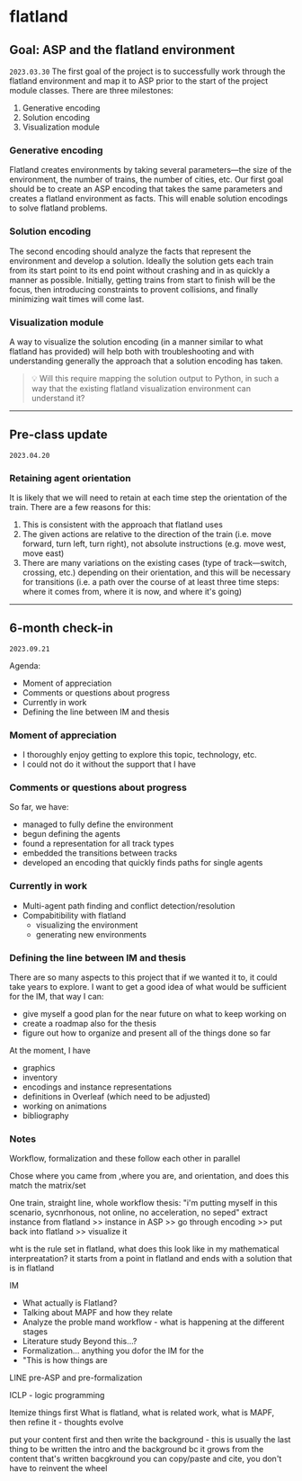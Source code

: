 # flatland

## Goal: ASP and the flatland environment
`2023.03.30` The first goal of the project is to successfully work through the flatland environment and map it to ASP prior to the start of the project module classes.  There are three milestones:
1. Generative encoding
2. Solution encoding
3. Visualization module

### Generative encoding
Flatland creates environments by taking several parameters—the size of the environment, the number of trains, the number of cities, etc.  Our first goal should be to create an ASP encoding that takes the same parameters and creates a flatland environment as facts.  This will enable solution encodings to solve flatland problems.

### Solution encoding
The second encoding should analyze the facts that represent the environment and develop a solution.  Ideally the solution gets each train from its start point to its end point without crashing and in as quickly a manner as possible.  Initially, getting trains from start to finish will be the focus, then introducing constraints to provent collisions, and finally minimizing wait times will come last.

### Visualization module
A way to visualize the solution encoding (in a manner similar to what flatland has provided) will help both with troubleshooting and with understanding generally the approach that a solution encoding has taken.

>💡 Will this require mapping the solution output to Python, in such a way that the existing flatland visualization environment can understand it?

---

## Pre-class update
`2023.04.20`

### Retaining agent orientation
It is likely that we will need to retain at each time step the orientation of the train.  There are a few reasons for this:
1. This is consistent with the approach that flatland uses
2. The given actions are relative to the direction of the train (i.e. move forward, turn left, turn right), not absolute instructions (e.g. move west, move east)
3. There are many variations on the existing cases (type of track—switch, crossing, etc.) depending on their orientation, and this will be necessary for transitions (i.e. a path over the course of at least three time steps: where it comes from, where it is now, and where it's going)


---

## 6-month check-in
`2023.09.21`

Agenda:
* Moment of appreciation
* Comments or questions about progress
* Currently in work
* Defining the line between IM and thesis

### Moment of appreciation
* I thoroughly enjoy getting to explore this topic, technology, etc.
* I could not do it without the support that I have

### Comments or questions about progress
So far, we have:
* managed to fully define the environment
* begun defining the agents
* found a representation for all track types
* embedded the transitions between tracks
* developed an encoding that quickly finds paths for single agents

### Currently in work
* Multi-agent path finding and conflict detection/resolution
* Compabitibility with flatland
  * visualizing the environment
  * generating new environments
 
### Defining the line between IM and thesis
There are so many aspects to this project that if we wanted it to, it could take years to explore.  I want to get a good idea of what would be sufficient for the IM, that way I can:
* give myself a good plan for the near future on what to keep working on
* create a roadmap also for the thesis
* figure out how to organize and present all of the things done so far

At the moment, I have
* graphics
* inventory
* encodings and instance representations
* definitions in Overleaf (which need to be adjusted)
* working on animations
* bibliography

### Notes
Workflow, formalization and these follow each other in parallel

Chose where you came from ,where you are, and orientation, and does this match the matrix/set


One train, straight line, whole workflow
thesis: "i'm putting myself in this scenario, sycnrhonous, not online, no acceleration, no seped"
extract instance from flatland >> instance in ASP >> go through encoding >> put back into flatland >> visualize it

wht is the rule set in flatland, what does this look like in my mathematical interpreatation?
it starts from a point in flatland and ends with a solution that is in flatland

IM
* What actually is Flatland?
* Talking about MAPF and how they relate
* Analyze the proble mand workflow - what is happening at the different stages
* Literature study
Beyond this…?
* Formalization… anything you dofor the IM for the 
* "This is how things are

LINE
pre-ASP and pre-formalization

ICLP - logic programming

Itemize things first
What is flatland, what is related work, what is MAPF, then refine it - thoughts evolve

put your content first and then write the background - this is usually the last thing to be written the intro and the background bc it grows from the content that's written
bacgkround you can copy/paste and cite, you don't have to reinvent the wheel
